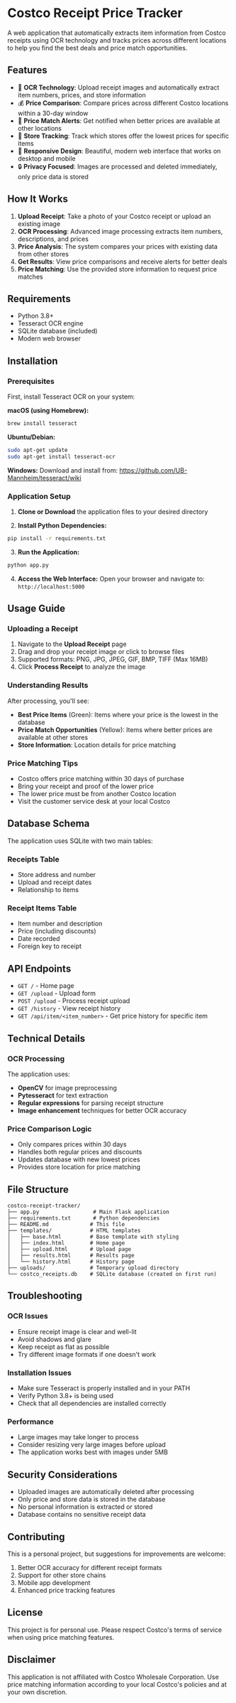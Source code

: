 # Costco Receipt Price Tracker

A web application that automatically extracts item information from Costco receipts using OCR technology and tracks prices across different locations to help you find the best deals and price match opportunities.

## Features

- 📸 **OCR Technology**: Upload receipt images and automatically extract item numbers, prices, and store information
- 💰 **Price Comparison**: Compare prices across different Costco locations within a 30-day window
- 🔔 **Price Match Alerts**: Get notified when better prices are available at other locations
- 🏪 **Store Tracking**: Track which stores offer the lowest prices for specific items
- 📱 **Responsive Design**: Beautiful, modern web interface that works on desktop and mobile
- 🔒 **Privacy Focused**: Images are processed and deleted immediately, only price data is stored

## How It Works

1. **Upload Receipt**: Take a photo of your Costco receipt or upload an existing image
2. **OCR Processing**: Advanced image processing extracts item numbers, descriptions, and prices
3. **Price Analysis**: The system compares your prices with existing data from other stores
4. **Get Results**: View price comparisons and receive alerts for better deals
5. **Price Matching**: Use the provided store information to request price matches

## Requirements

- Python 3.8+
- Tesseract OCR engine
- SQLite database (included)
- Modern web browser

## Installation

### Prerequisites

First, install Tesseract OCR on your system:

**macOS (using Homebrew):**

```bash
brew install tesseract
```

**Ubuntu/Debian:**

```bash
sudo apt-get update
sudo apt-get install tesseract-ocr
```

**Windows:**
Download and install from: https://github.com/UB-Mannheim/tesseract/wiki

### Application Setup

1. **Clone or Download** the application files to your desired directory

2. **Install Python Dependencies:**

```bash
pip install -r requirements.txt
```

3. **Run the Application:**

```bash
python app.py
```

4. **Access the Web Interface:**
   Open your browser and navigate to: `http://localhost:5000`

## Usage Guide

### Uploading a Receipt

1. Navigate to the **Upload Receipt** page
2. Drag and drop your receipt image or click to browse files
3. Supported formats: PNG, JPG, JPEG, GIF, BMP, TIFF (Max 16MB)
4. Click **Process Receipt** to analyze the image

### Understanding Results

After processing, you'll see:

- **Best Price Items** (Green): Items where your price is the lowest in the database
- **Price Match Opportunities** (Yellow): Items where better prices are available at other stores
- **Store Information**: Location details for price matching

### Price Matching Tips

- Costco offers price matching within 30 days of purchase
- Bring your receipt and proof of the lower price
- The lower price must be from another Costco location
- Visit the customer service desk at your local Costco

## Database Schema

The application uses SQLite with two main tables:

### Receipts Table

- Store address and number
- Upload and receipt dates
- Relationship to items

### Receipt Items Table

- Item number and description
- Price (including discounts)
- Date recorded
- Foreign key to receipt

## API Endpoints

- `GET /` - Home page
- `GET /upload` - Upload form
- `POST /upload` - Process receipt upload
- `GET /history` - View receipt history
- `GET /api/item/<item_number>` - Get price history for specific item

## Technical Details

### OCR Processing

The application uses:

- **OpenCV** for image preprocessing
- **Pytesseract** for text extraction
- **Regular expressions** for parsing receipt structure
- **Image enhancement** techniques for better OCR accuracy

### Price Comparison Logic

- Only compares prices within 30 days
- Handles both regular prices and discounts
- Updates database with new lowest prices
- Provides store location for price matching

## File Structure

```
costco-receipt-tracker/
├── app.py                 # Main Flask application
├── requirements.txt       # Python dependencies
├── README.md             # This file
├── templates/            # HTML templates
│   ├── base.html         # Base template with styling
│   ├── index.html        # Home page
│   ├── upload.html       # Upload page
│   ├── results.html      # Results page
│   └── history.html      # History page
├── uploads/              # Temporary upload directory
└── costco_receipts.db    # SQLite database (created on first run)
```

## Troubleshooting

### OCR Issues

- Ensure receipt image is clear and well-lit
- Avoid shadows and glare
- Keep receipt as flat as possible
- Try different image formats if one doesn't work

### Installation Issues

- Make sure Tesseract is properly installed and in your PATH
- Verify Python 3.8+ is being used
- Check that all dependencies are installed correctly

### Performance

- Large images may take longer to process
- Consider resizing very large images before upload
- The application works best with images under 5MB

## Security Considerations

- Uploaded images are automatically deleted after processing
- Only price and store data is stored in the database
- No personal information is extracted or stored
- Database contains no sensitive receipt data

## Contributing

This is a personal project, but suggestions for improvements are welcome:

1. Better OCR accuracy for different receipt formats
2. Support for other store chains
3. Mobile app development
4. Enhanced price tracking features

## License

This project is for personal use. Please respect Costco's terms of service when using price matching features.

## Disclaimer

This application is not affiliated with Costco Wholesale Corporation. Use price matching information according to your local Costco's policies and at your own discretion.
